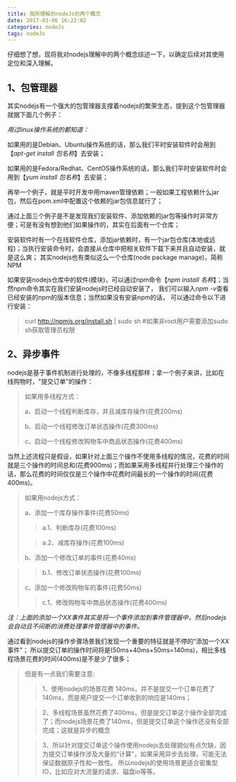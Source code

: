 ```yaml
---
title: 我所理解的nodeJs的两个概念
date: 2017-03-06 16:22:02
categories: nodeJs
tags: nodeJs
---
```

仔细想了想，现将我对nodejs理解中的两个概念综述一下，以确定后续对其使用定位和深入理解。

## 1、包管理器 ##

其实nodejs有一个强大的包管理器支撑着nodejs的繁荣生态，提到这个包管理器就据下面几个例子：

*用过linux操作系统的都知道：*

 如果用的是Debian、Ubuntu操作系统的话，那么我们平时安装软件时会用到【*apt-get install 包名称*】去安装；

 如果用的是Fedora/Redhat、CentOS操作系统的话，那么我们平时安装软件时会用到【*yum install 包名称*】去安装；

 再举一个例子，就是平时开发中用maven管理依赖；一般如果工程依赖什么jar包，然后在pom.xml中配置这个依赖的jar包信息就行了；

 通过上面三个例子是不是发现我们安装软件、添加依赖的jar包等操作时非常方便；可是有没有想到他们如果操作的，其实在后面有一个仓库；
	
 安装软件时有一个在线软件仓库，添加jar依赖时，有一个jar包仓库(本地或远程)；当执行安装命令时，会直接从仓库中把相关软件下载下来并且自动安装，就是这么爽；
 其实nodejs也有类似这么一个仓库(node package manage)，简称NPM

 如果安装nodejs仓库中的软件(模块)，可以通过npm命令【*npm install 名称*】；当然npm命令其实在我们安装nodejs时已经自动安装了，
 我们可以输入*npm -v*查看已经安装的npm的版本信息；当然如果没有安装npm的话，
 可以通过命令以下进行安装：
 >curl http://npmjs.org/install.sh | sudo sh  #如果非root用户需要添加sudo sh获取管理员权限

## 2、异步事件 ##

nodejs是基于事件机制进行处理的，不像多线程那样；拿一个例子来讲，比如在线购物时，"提交订单"的操作：
>如果用多线程方式：
>
>a、启动一个线程判断库存，并且减库存操作(花费200ms)
>
>b、启动一个线程修改订单状态操作(花费300ms)
>
>c、启动一个线程修改购物车中商品状态操作(花费400ms)
 
  当然上述流程只是假设，如果针对上面三个操作不使用多线程的情况，花费的时间就是三个操作的时间总和(花费900ms)；而如果采用多线程并行处理三个操作的话，那么花费的时间仅仅是三个操作中花费时间最长的一个操作的时间(花费400ms)。

>如果用nodejs方式：
>
>a、添加一个库存操作事件(花费50ms)
>
>>a.1、判断库存(花费100ms)
>
>>a.2、减库存操作(花费100ms)
>
>b、添加一个修改订单的事件(花费40ms)
				
>>b.1、修改订单状态操作(花费100ms)
>
>c、添加一个修改购物车的事件(花费50ms)
>
>>c.1、修改购物车中商品状态操作(花费400ms)

*注：上面的添加一个XX事件其实是将一个事件添加到事件管理器中，然后nodejs会自动且不间断的消费处理事件管理器中的事件。*

通过看到nodejs的操作步骤场景我们发现一个重要的特征就是不停的“添加一个XX事件”；
所以提交订单的操作时间将是(50ms+40ms+50ms=140ms)，相比多线程场景花费的时间(400ms)是不是少了很多；

>但是有一点我们需要注意:
>>1、使用nodejs的场景花费 140ms，并不是提交一个订单花费了140ms，而是用户提交一个订单收到的响应是140ms；
>
>>2、多线程场景虽然花费了400ms，但是提交订单这个操作全部完成了；而nodejs场景花费了140ms，但是提交订单这个操作还没有全部完成；这就是异步的概念
>
>>3、所以针对提交订单这个操作使用nodejs去处理貌似有点欠缺，因为提交订单操作涉及大量的“计算”，如果采用异步去处理，可能无法保证数据原子性和一致性。
所以nodejs的使用场景更适合密集型IO，比如应对大流量的请求、磁盘io等等。
